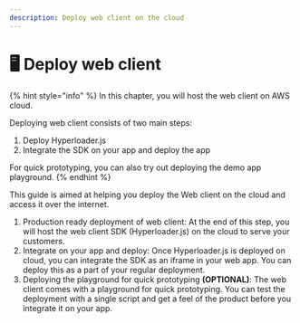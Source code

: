 ```yaml
---
description: Deploy web client on the cloud
---
```


# 🖥 Deploy web client

{% hint style="info" %}
In this chapter, you will host the web client on AWS cloud.&#x20;

Deploying web client consists of two main steps:

1. Deploy Hyperloader.js
2. Integrate the SDK on your app and deploy the app

For quick prototyping, you can also try out deploying the demo app playground.
{% endhint %}

This guide is aimed at helping you deploy the Web client on the cloud and access it over the internet.

1. Production ready deployment of web client: At the end of this step, you will host the web client SDK (Hyperloader.js) on the cloud to serve your customers. &#x20;
2. Integrate on your app and deploy: Once Hyperloader.js is deployed on cloud, you can integrate the SDK as an iframe in your web app. You can deploy this as a part of your regular deployment.
3. Deploying the playground for quick prototyping **(OPTIONAL)**: The web client comes with a playground for quick prototyping. You can test the deployment with a single script and get a feel of the product before you integrate it on your app.





